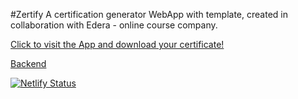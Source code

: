 #Zertify
A certification generator WebApp with template, created in collaboration with Edera - online course company.

[Click to visit the App and download your certificate!](https://zertify.netlify.com/)

[Backend](https://github.com/nelidiakonidze/zerify-server)

[![Netlify Status](https://api.netlify.com/api/v1/badges/817771ad-5424-4f3c-a002-5aadff6e167e/deploy-status)](https://app.netlify.com/sites/zertify/deploys)

